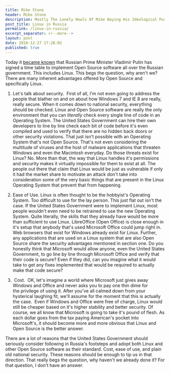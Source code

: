```yaml
---
title: Mike Stone
header: Mike Stone
description: Mostly The Lonely Howls Of Mike Baying His Ideological Purity At The Moon
post_title: Linux in Russia
permalink: /linux-in-russia/
excerpt_separator: <!--more-->
layout: post
date: 2010-12-27 17:28:02
published: true
---
```



Today it [became known](http://translate.google.com/translate?js=n&prev=_t&hl=en&ie=UTF-8&layout=2&eotf=1&sl=auto&tl=en&u=http://open.cnews.ru/news/top/index.shtml%3F2010/12/27/421556) that Russian Prime Minister Vladimir Putin has signed a time table to implement Open Source software all over the Russian government. This includes Linux. This begs the question, why aren't we? There are many inherent advantages offered by Open Source and specifically Linux.

1. Let's talk about security.  First of all, I'm not even going to address the people that blather on and on about how Windows 7 and IE 8 are really, really secure. When it comes down to national security, everything should be checked. Linux and Open Source software are really the only environment that you can _literally_ check every single line of code in an Operating System. The United States Government can hire their own developers to line by line check each bit of code before it's even compiled and used to verify that there are no hidden back doors or other security violations. That just isn't possible with an Operating System that's not Open Source. That's not even considering the multitude of viruses and the host of malware applications that threaten Windows and even the Macintosh everyday. Do those threats exist for Linux? No. More than that, the way that Linux handles it's permissions and security makes it virtually impossible for them to exist at all. The people out there that claim that Linux would be just as vulnerable if only it had the market share to motivate an attack don't take into consideration some of the very basic things that are present in the Linux Operating System that prevent that from happening.

2. Ease of Use. Linux is often thought to be the hobbyist's Operating System. Too difficult to use for the lay person. This just flat out isn't the case. If the United States Government were to implement Linux, most people wouldn't even need to be retrained to use the new Operating System. Quite literally, the skills that they already have would be more than sufficient to use Linux. LibreOffice (Open Office) is close enough in it's setup that anybody that's used Microsoft Office could jump right in. Web browsers that exist for Windows already exist for Linux. Further, any applications that are used on a Linux system that are also Open Source share the security advantages mentioned in section one. Do you honestly think that Microsoft would allow anyone, even the United States Government, to go line by line through Microsoft Office and verify that their code is secure? Even if they did, can you imagine what it would take to get any fixes implemented that would be required to actually make that code secure?

3.  Cost.  OK, let's imagine a world where Microsoft just gives away Windows and Office and never asks you to pay one thin dime for the privilege of using it. After you've all calmed down from your hysterical laughing fit, we'll assume for the moment that this is actually the case.  Even if Windows and Office were free of charge, Linux would still be cheaper based on it's higher stability and better security. Of course, we all know that Microsoft is going to take it's pound of flesh. As each dollar goes from the tax paying American's pocket into Microsoft's, it should become more and more obvious that Linux and Open Source is the better answer.

There are a lot of reasons that the United States Government should seriously consider following in Russia's footsteps and adopt both Linux and other Open Source software as their standard. Cost, ease of use, and plain old national security. These reasons should be enough to tip us in that direction. That really begs the question, why haven't we already done it? For that question, I don't have an answer.
